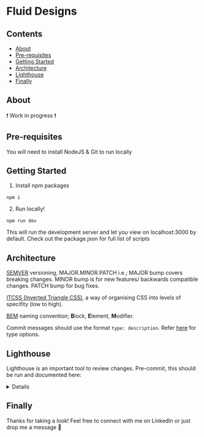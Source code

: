 # Fluid Designs

## Contents

- [About](#about)
- [Pre-requisites](#pre-requisites)
- [Getting Started](#getting-started)
- [Architecture](#architecture)
- [Lighthouse](#lighthouse)
- [Finally](#finally)

## About

:heavy_exclamation_mark: Work in progress :heavy_exclamation_mark:    

## Pre-requisites

You will need to install NodeJS & Git to run locally

## Getting Started

1. Install npm packages 
```
npm i
```

2. Run locally!
```
npm run dev
```
This will run the development server and let you view on localhost:3000 by default. Check out the package.json for full list of scripts  
  
## Architecture

[SEMVER](https://semver.org/) versioning, MAJOR.MINOR.PATCH i.e.;
MAJOR bump covers breaking changes.
MINOR bump is for new features/ backwards compatible changes.
PATCH bump for bug fixes.

[ITCSS (Inverted Triangle CSS)](http://www.csswizardry.com), a way of organising CSS into levels of specifity (low to high).

[BEM](http://getbem.com/) naming convention; **B**lock, **E**lement, **M**odifier.

Commit messages should use the format `type: description`. Refer [here](https://github.com/conventional-changelog/commitlint/tree/master/%40commitlint/config-conventional#type-enum) for type options. 

## Lighthouse

Lighthouse is an important tool to review changes. Pre-commit, this should be run and documented here:
<!-- TODO: this should be automated -->

<details>

![Report: 09-05-2021](/public/images/reports/lighthouse-report--09-05-2021.PNG)

</details>

## Finally
Thanks for taking a look! Feel free to connect with me on LinkedIn or just drop me a message :ocean: 

